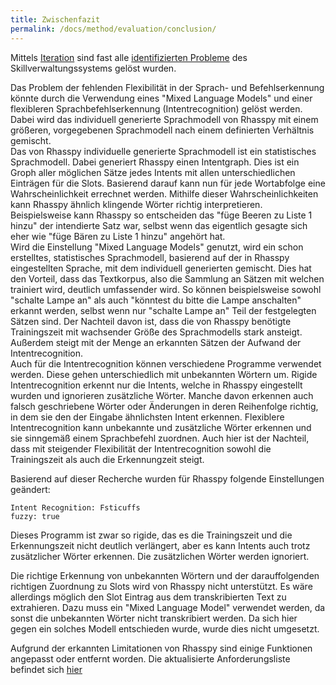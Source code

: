 ```yaml
---
title: Zwischenfazit
permalink: /docs/method/evaluation/conclusion/
---
```


Mittels [Iteration](./iteration) sind fast alle [identifizierten Probleme](./index) des Skillverwaltungssystems gelöst wurden. <br>

Das Problem der fehlenden Flexibilität in der Sprach- und Befehlserkennung könnte durch die Verwendung eines "Mixed Language Models" und einer flexibleren Sprachbefehlserkennung (Intentrecognition) gelöst werden. Dabei wird das individuell generierte Sprachmodell von Rhasspy mit einem größeren, vorgegebenen Sprachmodell nach einem definierten Verhältnis gemischt.  <br>
Das von Rhasspy individuelle generierte Sprachmodell ist ein statistisches Sprachmodell. Dabei generiert Rhasspy einen Intentgraph. Dies ist ein Groph aller möglichen Sätze jedes Intents mit allen unterschiedlichen Einträgen für die Slots. Basierend darauf kann nun für jede Wortabfolge eine Wahrscheinlichkeit errechnet werden. Mithilfe dieser Wahrscheinlichkeiten kann Rhasspy ähnlich klingende Wörter richtig interpretieren. 
Beispielsweise kann Rhasspy so entscheiden das "füge Beeren zu Liste 1 hinzu" der intendierte Satz war, selbst wenn das eigentlich gesagte sich eher wie "füge Bären zu Liste 1 hinzu" angehört hat. <br>
Wird die Einstellung "Mixed Language Models" genutzt, wird ein schon erstelltes, statistisches Sprachmodell, basierend auf der in Rhasspy eingestellten Sprache, mit dem individuell generierten gemischt. Dies hat den Vorteil, dass das Textkorpus, also die Sammlung an Sätzen mit welchen trainiert wird, deutlich umfassender wird. So können beispielsweise sowohl "schalte Lampe an" als auch "könntest du bitte die Lampe anschalten" erkannt werden, selbst wenn nur "schalte Lampe an" Teil der festgelegten Sätzen sind. Der Nachteil davon ist, dass die von Rhasspy benötigte Trainingszeit mit wachsender Größe des Sprachmodells stark ansteigt. Außerdem steigt mit der Menge an erkannten Sätzen der Aufwand der Intentrecognition. <br>
Auch für die Intentrecognition können verschiedene Programme verwendet werden. Diese gehen unterschiedlich mit unbekannten Wörtern um. Rigide Intentrecognition erkennt nur die Intents, welche in Rhasspy eingestellt wurden und ignorieren zusätzliche Wörter. Manche davon erkennen auch falsch geschriebene Wörter oder Änderungen in deren Reihenfolge richtig, in dem sie den der Eingabe ähnlichsten Intent erkennen. Flexiblere  Intentrecognition kann unbekannte und zusätzliche Wörter erkennen und sie sinngemäß einem Sprachbefehl zuordnen. Auch hier ist der Nachteil, dass mit steigender Flexibilität der Intentrecognition sowohl die Trainingszeit als auch die Erkennungzeit steigt. <br>

Basierend auf dieser Recherche wurden für Rhasspy folgende Einstellungen geändert: <br>

````
Intent Recognition: Fsticuffs
fuzzy: true
```` 

Dieses Programm ist zwar so rigide, das es die Trainingszeit und die Erkennungszeit nicht deutlich verlängert, aber es kann Intents auch trotz zusätzlicher Wörter erkennen. Die zusätzlichen Wörter werden ignoriert. <br>

Die richtige Erkennung von unbekannten Wörtern und der darauffolgenden richtigen Zuordnung zu Slots wird von Rhasspy nicht unterstützt. Es wäre allerdings möglich den Slot Eintrag aus dem transkribierten Text zu extrahieren. Dazu muss ein "Mixed Language Model" verwendet werden, da sonst die unbekannten Wörter nicht transkribiert werden. Da sich hier gegen ein solches Modell entschieden wurde, wurde dies nicht umgesetzt. <br>

Aufgrund der erkannten Limitationen von Rhasspy sind einige Funktionen angepasst oder entfernt worden. Die aktualisierte Anforderungsliste befindet sich [hier](../iterated-requirements.md)